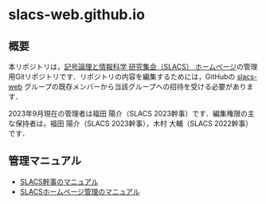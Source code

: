 # slacs-web.github.io

## 概要

本リポジトリは，[記号論理と情報科学 研究集会（SLACS） ホームページ](https://slacs-web.github.io/)の管理用Gitリポジトリです．リポジトリの内容を編集するためには，GitHubの [slacs-web](https://github.com/slacs-web) グループの既存メンバーから当該グループへの招待を受ける必要があります．

2023年9月現在の管理者は福田 陽介（SLACS 2023幹事）です．編集権限の主な保持者は，福田 陽介（SLACS 2023幹事），木村 大輔（SLACS 2022幹事）です．

## 管理マニュアル

- [SLACS幹事のマニュアル](manual/organize.md)
- [SLACSホームページ管理のマニュアル](manual/webpage.md)
